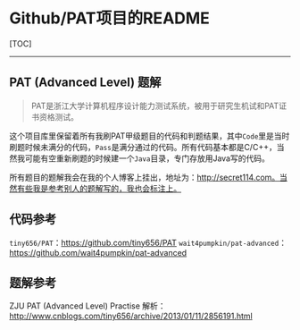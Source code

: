 # Github/PAT项目的README
[TOC]

----
## PAT (Advanced Level) 题解
>PAT是浙江大学计算机程序设计能力测试系统，被用于研究生机试和PAT证书资格测试。

这个项目库里保留着所有我刷PAT甲级题目的代码和判题结果，其中`Code`里是当时刷题时候未满分的代码，`Pass`是满分通过的代码。所有代码基本都是C/C++，当然我可能有空重新刷题的时候建一个`Java`目录，专门存放用Java写的代码。

所有题目的题解我会在我的个人博客上挂出，地址为：http://secret114.com。当然有些我是参考别人的题解写的，我也会标注上。

## 代码参考
`tiny656/PAT`：https://github.com/tiny656/PAT
`wait4pumpkin/pat-advanced`：https://github.com/wait4pumpkin/pat-advanced

## 题解参考
ZJU PAT (Advanced Level) Practise 解析：http://www.cnblogs.com/tiny656/archive/2013/01/11/2856191.html